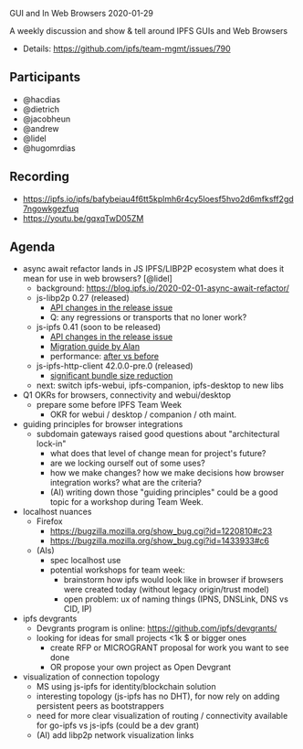  GUI and In Web Browsers 2020-01-29

A weekly discussion and show & tell around IPFS GUIs and Web Browsers

* Details: https://github.com/ipfs/team-mgmt/issues/790

## Participants

- @hacdias
- @dietrich
- @jacobheun
- @andrew
- @lidel
- @hugomrdias

## Recording

- https://ipfs.io/ipfs/bafybeiau4f6tt5kplmh6r4cy5loesf5hvo2d6mfksff2gd7ngowkgezfuq
- https://youtu.be/gqxqTwD05ZM 

## Agenda

- async await refactor lands in JS IPFS/LIBP2P ecosystem
  what does it mean for use in web browsers? [@lidel] 
    - background: https://blog.ipfs.io/2020-02-01-async-await-refactor/
    - js-libp2p 0.27 (released)
        - [API changes in the release issue](https://github.com/libp2p/js-libp2p/issues/487)
        - Q: any regressions or transports that no loner work?
    - js-ipfs 0.41 (soon to be released)
      - [API changes in the release issue](https://github.com/ipfs/js-ipfs/issues/2656)
      - [Migration guide by Alan](https://gist.github.com/alanshaw/04b2ddc35a6fff25c040c011ac6acf26)
      - performance: [after vs before](https://user-images.githubusercontent.com/152863/73194116-93f21c80-4123-11ea-9e75-0435c70f2513.png)
  - js-ipfs-http-client 42.0.0-pre.0 (released)
      - [significant bundle size reduction](https://user-images.githubusercontent.com/152863/73194114-92285900-4123-11ea-9903-f6ed12a57ab2.png)
  - next: switch ipfs-webui, ipfs-companion, ipfs-desktop to new libs
- Q1 OKRs for browsers, connectivity and webui/desktop
    - prepare some before IPFS Team Week
        - OKR for webui / desktop / companion / oth maint.
- guiding principles for browser integrations
    - subdomain gateways raised good questions about "architectural lock-in"
        - what does that level of change mean for project's future?
        - are we locking ourself out of some uses?
        - how we make changes? how we make decisions how browser integration works? what are the criteria?
        - (AI) writing down those "guiding principles" could be a good topic for a workshop during Team Week.
- localhost nuances
    - Firefox
        - https://bugzilla.mozilla.org/show_bug.cgi?id=1220810#c23
        - https://bugzilla.mozilla.org/show_bug.cgi?id=1433933#c6
    - (AIs)
        -  spec localhost use 
        - potential workshops for team week: 
            - brainstorm how ipfs would look like in browser if browsers were created today (without legacy origin/trust model)
            - open problem: ux of naming things (IPNS, DNSLink, DNS vs  CID, IP)
- ipfs devgrants
    - Devgrants program is online: https://github.com/ipfs/devgrants/
    - looking for ideas for small projects <1k $ or bigger ones
        - create RFP or MICROGRANT proposal for work you want to see done
        - OR propose your own project as Open Devgrant
- visualization of connection topology
    - MS using js-ipfs for identity/blockchain solution
    - interesting topology (js-ipfs has no DHT), for now rely on adding persistent peers as bootstrappers
    - need for more clear visualization of routing / connectivity available for go-ipfs vs js-ipfs  (could be a dev grant)
    - (AI) add libp2p network visualization links 

